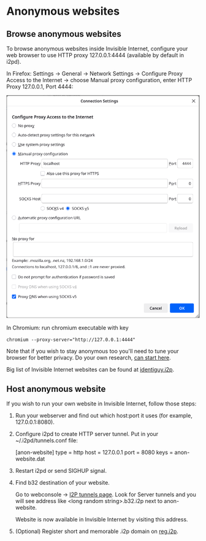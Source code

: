 Anonymous websites
==================

## Browse anonymous websites

To browse anonymous websites inside Invisible Internet, configure your web browser to use HTTP proxy 127.0.0.1:4444 (available by default in i2pd).

In Firefox: Settings -> General -> Network Settings -> Configure Proxy Access to the Internet -> choose Manual proxy configuration, enter HTTP Proxy 127.0.0.1, Port 4444:

![img](media/http-1.png)

In Chromium: run chromium executable with key

    chromium --proxy-server="http://127.0.0.1:4444"

Note that if you wish to stay anonymous too you'll need to tune your browser for better privacy. Do your own research, [can start here](http://www.howtogeek.com/102032/how-to-optimize-mozilla-firefox-for-maximum-privacy/).

Big list of Invisible Internet websites can be found at [identiguy.i2p](http://identiguy.i2p).

## Host anonymous website

If you wish to run your own website in Invisible Internet, follow those steps:

1) Run your webserver and find out which host:port it uses (for example, 127.0.0.1:8080).

2) Configure i2pd to create HTTP server tunnel. Put in your ~/.i2pd/tunnels.conf file:

    [anon-website]
    type = http
    host = 127.0.0.1
    port = 8080
    keys = anon-website.dat

3) Restart i2pd or send SIGHUP signal.

4) Find b32 destination of your website.

   Go to webconsole -> [I2P tunnels page](http://127.0.0.1:7070/?page=i2p_tunnels). Look for Server tunnels and you will see address like \<long random string\>.b32.i2p next to anon-website.

   Website is now available in Invisible Internet by visiting this address.

5) (Optional) Register short and memorable .i2p domain on [reg.i2p](http://reg.i2p).
